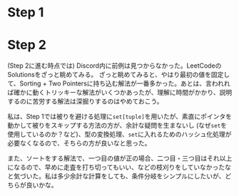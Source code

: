 # Step 1

# Step 2

(Step 2に進む時点では) Discord内に前例は見つからなかった。LeetCodeのSolutionsをざっと眺めてみる。
ざっと眺めてみると、やはり最初の値を固定して、Sorting + Two Pointersに持ち込む解法が一番多かった。あとは、言われれば確かに動くトリッキーな解法がいくつかあったが、理解に時間がかかり、説明するのに苦労する解法は深掘りするのはやめておこう。

私は、Step 1では被りを避ける処理に`set[tuple]`を用いたが、素直にポインタを動かして被りをスキップする方法の方が、余計な疑問を生まないし (なぜ`set`を使用しているのか？など)、型の変換処理、`set`に入れるためのハッシュ化処理が必要なくなるので、そちらの方が良いなと思った。

また、ソートをする解法で、一つ目の値が正の場合、二つ目・三つ目はそれ以上になるので、早めに走査を打ち切ってもいい、などの枝刈りをしていなかったなと気づいた。私は多少余計な計算をしても、条件分岐をシンプルにしたいが、どちらが良いかな。

